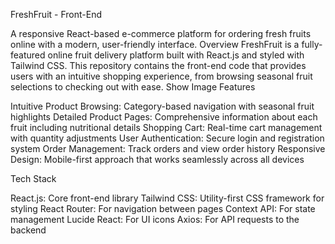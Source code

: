 FreshFruit - Front-End

A responsive React-based e-commerce platform for ordering fresh fruits online with a modern, user-friendly interface.
Overview
FreshFruit is a fully-featured online fruit delivery platform built with React.js and styled with Tailwind CSS. This repository contains the front-end code that provides users with an intuitive shopping experience, from browsing seasonal fruit selections to checking out with ease.
Show Image
Features

Intuitive Product Browsing: Category-based navigation with seasonal fruit highlights
Detailed Product Pages: Comprehensive information about each fruit including nutritional details
Shopping Cart: Real-time cart management with quantity adjustments
User Authentication: Secure login and registration system
Order Management: Track orders and view order history
Responsive Design: Mobile-first approach that works seamlessly across all devices

Tech Stack

React.js: Core front-end library
Tailwind CSS: Utility-first CSS framework for styling
React Router: For navigation between pages
Context API: For state management
Lucide React: For UI icons
Axios: For API requests to the backend
